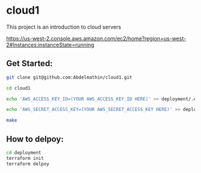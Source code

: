# cloud1
This project is an introduction to cloud servers

https://us-west-2.console.aws.amazon.com/ec2/home?region=us-west-2#Instances:instanceState=running

## Get Started:

```bash
git clone git@github.com:Abdelmathin/cloud1.git
```

```bash
cd cloud1
```

```bash
echo 'AWS_ACCESS_KEY_ID=(YOUR AWS_ACCESS_KEY_ID HERE)' >> deployment/.env
```

```bash
echo 'AWS_SECRET_ACCESS_KEY=(YOUR AWS_SECRET_ACCESS_KEY HERE)' >> deployment/.env
```

```bash
make
```

## How to delpoy:

```bash
cd deployment
terraform init
terraform delpoy
```